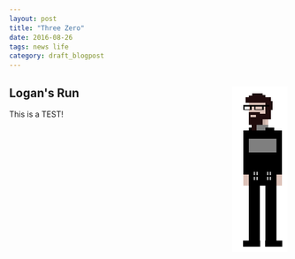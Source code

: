 ```yaml
---
layout: post
title: "Three Zero"
date: 2016-08-26
tags: news life
category: draft_blogpost
---
```


## Logan's Run <img align="right" src="/blog/img/loganscott.png">

This is a TEST!
